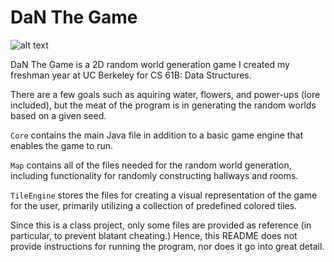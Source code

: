 # DaN The Game
![alt text](https://sp19.datastructur.es/materials/proj/proj3/img/compliant_world_example.png)

DaN The Game is a 2D random world generation game I created my freshman year at UC Berkeley for CS 61B: Data Structures.

There are a few goals such as aquiring water, flowers, and power-ups (lore included), but the meat of the program is in generating the 
random worlds based on a given seed. 

`Core` contains the main Java file in addition to a basic game engine that enables the game to run. 

`Map` contains all of the files needed for the random 
world generation, including functionality for randomly constructing hallways and rooms. 

`TileEngine` stores the files for creating a visual representation of the game for the user, primarily utilizing a collection of predefined colored tiles.

Since this is a class project, only some files are provided as reference (in particular, to prevent blatant cheating.) Hence, this README does not provide instructions for running the program, nor does it go into great detail.

